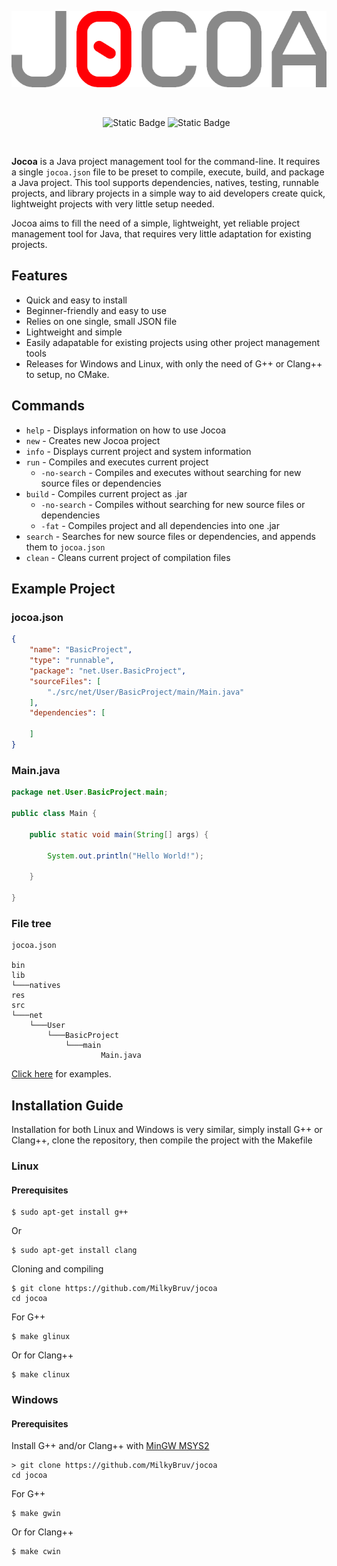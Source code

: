 <p align="center">
  <img src="https://github.com/MilkyBruv/jocoa/blob/main/res/jocoaTitle.png"/>
</p>

<br/>

<p align="center">
<img alt="Static Badge" src="https://img.shields.io/badge/version-0.2.1-blue">
<img alt="Static Badge" src="https://img.shields.io/badge/license-MIT-green">
<img alt="" src="https://img.shields.io/badge/Linux-FCC624?logo=linux&logoColor=black">
<img alt="" src="https://custom-icon-badges.demolab.com/badge/Windows-0078D6?logo=windows11&logoColor=white">

</p>

<br/>

**Jocoa** is a Java project management tool for the command-line. It requires a single `jocoa.json` file to be preset to compile, execute, build, and package a Java project. This tool supports dependencies, natives, testing, runnable projects, and library projects in a simple way to aid developers create quick, lightweight projects with very little setup needed.

Jocoa aims to fill the need of a simple, lightweight, yet reliable project management tool for Java, that requires very little adaptation for existing projects.

## Features

- Quick and easy to install
- Beginner-friendly and easy to use
- Relies on one single, small JSON file
- Lightweight and simple
- Easily adapatable for existing projects using other project management tools
- Releases for Windows and Linux, with only the need of G++ or Clang++ to setup, no CMake.

## Commands
- `help` - Displays information on how to use Jocoa
- `new` - Creates new Jocoa project
- `info` - Displays current project and system information
- `run` - Compiles and executes current project
    - `-no-search` - Compiles and executes without searching for new source files or dependencies
- `build` - Compiles current project as .jar
    - `-no-search` - Compiles without searching for new source files or dependencies
    - `-fat` - Compiles project and all dependencies into one .jar
- `search` - Searches for new source files or dependencies, and appends them to `jocoa.json`
- `clean` - Cleans current project of compilation files

## Example Project

### jocoa.json

```json
{
	"name": "BasicProject",
	"type": "runnable",
	"package": "net.User.BasicProject",
	"sourceFiles": [
		"./src/net/User/BasicProject/main/Main.java"
	],
	"dependencies": [
		
	]
}
```

### Main.java

```java
package net.User.BasicProject.main;

public class Main {

	public static void main(String[] args) {

		System.out.println("Hello World!");

	}

}
```

### File tree

```
jocoa.json

bin
lib
└───natives
res
src
└───net
    └───User
        └───BasicProject
            └───main
                    Main.java
```

[Click here](https://github.com/MilkyBruv/jocoa/tree/main/examples) for examples.

## Installation Guide

Installation for both Linux and Windows is very similar, simply install G++ or Clang++, clone the repository, then compile the project with the Makefile

### Linux

#### Prerequisites
```
$ sudo apt-get install g++
```
Or
```
$ sudo apt-get install clang
```

Cloning and compiling
```
$ git clone https://github.com/MilkyBruv/jocoa
cd jocoa
```
For G++
```
$ make glinux
```
Or for Clang++
```
$ make clinux
```

### Windows

#### Prerequisites

Install G++ and/or Clang++ with [MinGW MSYS2](https://www.msys2.org/)

```
> git clone https://github.com/MilkyBruv/jocoa
cd jocoa
```
For G++
```
$ make gwin
```
Or for Clang++
```
$ make cwin
```
